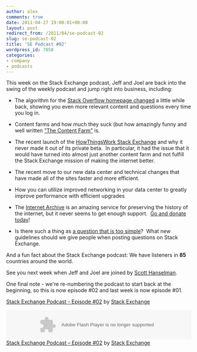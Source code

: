 ```yaml
---
author: alex
comments: true
date: 2011-04-27 19:00:01+00:00
layout: post
redirect_from: /2011/04/se-podcast-02
slug: se-podcast-02
title: 'SE Podcast #02'
wordpress_id: 7858
categories:
- company
- podcasts
---
```


This week on the Stack Exchange podcast, Jeff and Joel are back into the swing of the weekly podcast and jump right into business, including:



	
  * The algorithm for the [Stack Overflow homepage changed](http://blog.stackoverflow.com/2010/11/stack-overflow-homepage-changes/) a little while back, showing you even more relevant content and questions every time you log in.

	
  * Content farms and how much they suck (but how amazingly funny and well written ["The Content Farm"](http://www.thecontentfarm.net) is.

	
  * The recent launch of the [HowThingsWork Stack Exchange](http://area51.stackexchange.com/proposals/15025/how-things-work) and why it never made it out of its private beta.  In particular, it had the issue that it would have turned into almost just another content farm and not fulfill the Stack Exchange mission of making the internet better.

	
  * The recent move to our new data center and technical changes that have made all of the sites faster and more efficient.

	
  * How you can utilize improved networking in your data center to greatly improve performance with efficient upgrades

	
  * The [Internet Archive](http://www.archive.org/index.php) is an amazing service for preserving the history of the internet, but it never seems to get enough support.  [Go and donate today](http://www.archive.org/donate/index.php)!

	
  * Is there such a thing as [a question that is too simple](http://blog.stackoverflow.com/2011/02/are-some-questions-too-simple/)?  What new guidelines should we give people when posting questions on Stack Exchange.


And a fun fact about the Stack Exchange podcast: We have listeners in **85** countries around the world.

See you next week when Jeff and Joel are joined by [Scott Hanselman](http://www.hanselman.com/blog/).

One final note - we're re-numbering the podcast to start back at the beginning, so this is now episode #02 and last week is now episode #01.

[Stack Exchange Podcast - Episode #02](http://soundcloud.com/stack-exchange/stack-exchange-podcast-7/s-Fk90d) by [Stack Exchange](http://soundcloud.com/stack-exchange)

<p><object width="100%" height="81"><param name="movie" value="http://player.soundcloud.com/player.swf?url=http%3A%2F%2Fapi.soundcloud.com%2Ftracks%2F14250494%3Fsecret_token%3Ds-Fk90d&amp;secret_url=true" /><param name="allowscriptaccess" value="always" /><embed type="application/x-shockwave-flash" width="100%" height="81" src="http://player.soundcloud.com/player.swf?url=http%3A%2F%2Fapi.soundcloud.com%2Ftracks%2F14250494%3Fsecret_token%3Ds-Fk90d&amp;secret_url=true" allowscriptaccess="always"></embed></object> <span><a href="http://soundcloud.com/stack-exchange/stack-exchange-podcast-7/s-Fk90d">Stack Exchange Podcast &#8211; Episode #02</a> by <a href="http://soundcloud.com/stack-exchange">Stack Exchange</a></span></p>